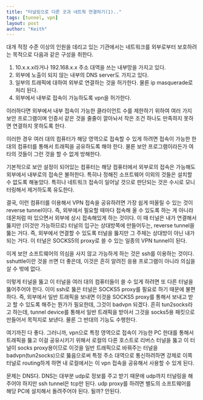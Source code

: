 ```yaml
---
title: "터널링으로 다른 곳과 네트웍 연결하기(1).."
tags: [tunnel, vpn]
layout: post
author: "Keith"
---
```


대개 적정 수준 이상의 인원을 데리고 있는 기관에서는 네트워크를 외부로부터 보호하려는 목적으로 다음과 같은 구성을 취한다.

1. 10.x.x.x라거나 192.168.x.x 주소 대역을 쓰는 내부망을 가지고 있다.
1. 외부에 노출이 되지 않는 내부의 DNS server도 가지고 있다.
1. 일부의 트래픽에 대하여 외부로 연결하는 것을 허가한다. 물론 ip masquerade로 처리 된다.
1. 외부에서 내부로 접속이 가능하도록 vpn을 허가한다.

이러하다면 외부에서 내부 접속이 가능한 클라이언트 수를 제한하기 위하여 여러 가지 보안 프로그램이며 인증서 같은 것을 줄줄이 깔아놔서 작은 조건 하나도 만족하지 못하면 연결하지 못하도록 한다.

이러한 경우 여러 대의 컴퓨터가 해당 영역으로 접속할 수 있게 하려면 접속이 가능한 한 대의 컴퓨터를 통해서 트래픽을 공유하도록 해야 한다. 물론 보안 프로그램이라든가 여타의 것들이 그런 것을 할 수 없게 방해한다.

기본적으로 보안 설정이 되어있는 컴퓨터는 해당 컴퓨터에서 외부로의 접속은 가능해도 외부에서 내부로의 접속은 불허한다. 특히나 정해진 소프트웨어 이외의 것들은 설치할 수 없도록 해놓았다. 특히나 네트워크 접속이 일어날 것으로 판단되는 것은 수시로 모니터링해서 제거하도록 유도한다.

결국, 이런 컴퓨터를 이용해서 VPN 접속을 공유하려면 가장 쉽게 떠올릴 수 있는 것이 reverse tunnel이다. 즉, 외부에서 필요할 때마다 접속해 올 수 있도록 하는 게 아니라 데몬처럼 떠 있으면서 외부에 상시 접속해있게 하는 것이다. 이 때 터널은 내가 연결해서 뚫지만 (이것만 가능하므로) 터널의 입구는 상대방쪽에 만들어두는, reverse tunnel을 뚫는 거다. 즉, 외부에서 연결할 수 있도록 터널을 뚫지만 그 주체는 상대방이 아닌 내가 되는 거다. 이 터널은 SOCKS5의 proxy로 쓸 수 있는 일종의 VPN tunnel이 된다.

이게 보안 소프트웨어의 의심을 사지 않고 가능하게 하는 것은 ssh를 이용하는 것이다. sshuttle이란 것을 쓰면 더 좋은데, 이것은 흔히 알려진 응용 프로그램이 아니라 의심을 살 수 밖에 없다. 

이렇게 터널을 뚫고 이 터널을 여러 대의 컴퓨터들이 쓸 수 있게 하려면 또 다른 터널을 뚫어주어야 한다. 이미 ssh로 뚫은 터널은 SOCKS5 proxy를 필요로 하기 때문에 불편하다. 즉, 외부에서 일반 트래픽을 보내면 이것을 SOCKS5 proxy를 통해서 보내고 받고 할 수 있도록 해주는 뭔가가 필요한데, 그것이 badvpn 되겠다. 흔히 tun2socks라고 하는데, tunnel device를 통해서 일반 트래픽을 받아서 그것을 socks5용 패킷으로 만들어서 목적지로 보낸다. 물론 그 반대의 기능도 수행한다.

여기까진 다 좋다. 그러니까, vpn으로 특정 영역으로 접속이 가능한 PC 한대를 통해서 트래픽을 뚫고 이걸 공유시키기 위해서 로컬의 다른 호스트로 리버스 터널을 뚫고 이 터널이 socks proxy용이므로 이것을 일반 트래픽으로 바꿔주는 터널을 badvpn(tun2socks)으로 뚫음으로써 특정 주소 대역으로 통신하려하면 강제로 이쪽 터널로 routing하게 하면 내 로컬에서는 이 vpn 접속을 공유해서 사용할 수 있게 된다.

문제는 DNS다. DNS는 대부분 udp로 정보를 주고 받기 때문에 udp까지 터널링을 해주어야 하지만 ssh tunnel은 tcp만 된다. udp proxy를 하려면 별도의 소프트웨어를 해당 PC에 설치해서 돌려주어야 된다. 될까? 안된다. 

